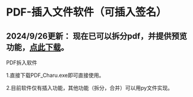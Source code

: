 # PDF-插入文件软件（可插入签名）
## 2024/9/26更新： 现在已可以拆分pdf，并提供预览功能，[点此下载](https://pan.baidu.com/s/1uw_KVxfTDXv4nMezsOUeKg?pwd=5xen )。

PDF拆入软件  

1.直接下载PDF_Charu.exe即可直接使用。

2.目前软件仅有插入功能，其他功能（拆分，合并）可以用py文件实现。
